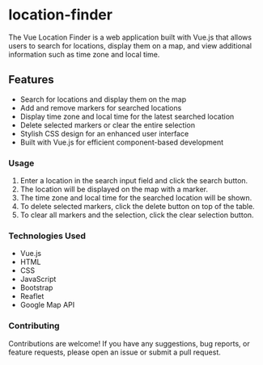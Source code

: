 # location-finder
The Vue Location Finder is a web application built with Vue.js that allows users to search for locations, display them on a map, and view additional information such as time zone and local time.
## Features
- Search for locations and display them on the map
- Add and remove markers for searched locations
- Display time zone and local time for the latest searched location
- Delete selected markers or clear the entire selection
- Stylish CSS design for an enhanced user interface
- Built with Vue.js for efficient component-based development
### Usage
1. Enter a location in the search input field and click the search button.
2. The location will be displayed on the map with a marker.
3. The time zone and local time for the searched location will be shown.
4. To delete selected markers, click the delete button on top of the table.
5. To clear all markers and the selection, click the clear selection button.
### Technologies Used
- Vue.js
- HTML
- CSS
- JavaScript
- Bootstrap
- Reaflet
- Google Map API
### Contributing
Contributions are welcome! If you have any suggestions, bug reports, or feature requests, please open an issue or submit a pull request.
